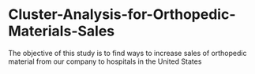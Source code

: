 # Cluster-Analysis-for-Orthopedic-Materials-Sales
The objective of this study is to find ways to increase sales of orthopedic material from our company to hospitals in the United States
